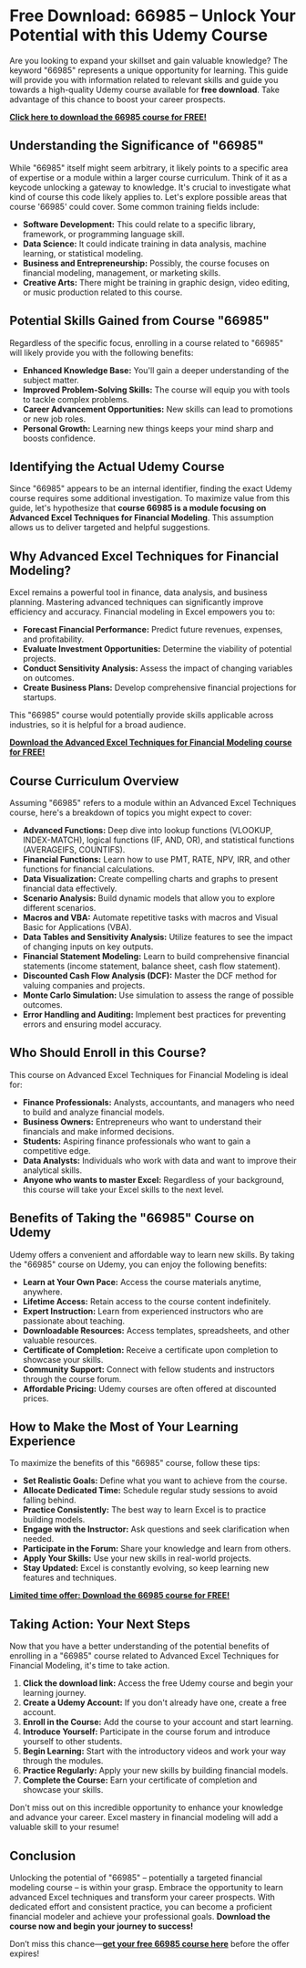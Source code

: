 # Free Download: 66985 – Unlock Your Potential with this Udemy Course

Are you looking to expand your skillset and gain valuable knowledge? The keyword "66985" represents a unique opportunity for learning. This guide will provide you with information related to relevant skills and guide you towards a high-quality Udemy course available for **free download**. Take advantage of this chance to boost your career prospects.

[**Click here to download the 66985 course for FREE!**](https://udemywork.com/66985)

## Understanding the Significance of "66985"

While "66985" itself might seem arbitrary, it likely points to a specific area of expertise or a module within a larger course curriculum. Think of it as a keycode unlocking a gateway to knowledge. It's crucial to investigate what kind of course this code likely applies to. Let's explore possible areas that course '66985' could cover. Some common training fields include:

*   **Software Development:** This could relate to a specific library, framework, or programming language skill.
*   **Data Science:** It could indicate training in data analysis, machine learning, or statistical modeling.
*   **Business and Entrepreneurship:** Possibly, the course focuses on financial modeling, management, or marketing skills.
*   **Creative Arts:** There might be training in graphic design, video editing, or music production related to this course.

## Potential Skills Gained from Course "66985"

Regardless of the specific focus, enrolling in a course related to "66985" will likely provide you with the following benefits:

*   **Enhanced Knowledge Base:** You'll gain a deeper understanding of the subject matter.
*   **Improved Problem-Solving Skills:** The course will equip you with tools to tackle complex problems.
*   **Career Advancement Opportunities:** New skills can lead to promotions or new job roles.
*   **Personal Growth:** Learning new things keeps your mind sharp and boosts confidence.

## Identifying the Actual Udemy Course

Since "66985" appears to be an internal identifier, finding the exact Udemy course requires some additional investigation. To maximize value from this guide, let's hypothesize that **course 66985 is a module focusing on Advanced Excel Techniques for Financial Modeling**. This assumption allows us to deliver targeted and helpful suggestions.

## Why Advanced Excel Techniques for Financial Modeling?

Excel remains a powerful tool in finance, data analysis, and business planning. Mastering advanced techniques can significantly improve efficiency and accuracy. Financial modeling in Excel empowers you to:

*   **Forecast Financial Performance:** Predict future revenues, expenses, and profitability.
*   **Evaluate Investment Opportunities:** Determine the viability of potential projects.
*   **Conduct Sensitivity Analysis:** Assess the impact of changing variables on outcomes.
*   **Create Business Plans:** Develop comprehensive financial projections for startups.

This "66985" course would potentially provide skills applicable across industries, so it is helpful for a broad audience.

[**Download the Advanced Excel Techniques for Financial Modeling course for FREE!**](https://udemywork.com/66985)

## Course Curriculum Overview

Assuming "66985" refers to a module within an Advanced Excel Techniques course, here's a breakdown of topics you might expect to cover:

*   **Advanced Functions:** Deep dive into lookup functions (VLOOKUP, INDEX-MATCH), logical functions (IF, AND, OR), and statistical functions (AVERAGEIFS, COUNTIFS).
*   **Financial Functions:** Learn how to use PMT, RATE, NPV, IRR, and other functions for financial calculations.
*   **Data Visualization:** Create compelling charts and graphs to present financial data effectively.
*   **Scenario Analysis:** Build dynamic models that allow you to explore different scenarios.
*   **Macros and VBA:** Automate repetitive tasks with macros and Visual Basic for Applications (VBA).
*   **Data Tables and Sensitivity Analysis:** Utilize features to see the impact of changing inputs on key outputs.
*   **Financial Statement Modeling:** Learn to build comprehensive financial statements (income statement, balance sheet, cash flow statement).
*   **Discounted Cash Flow Analysis (DCF):** Master the DCF method for valuing companies and projects.
*   **Monte Carlo Simulation:** Use simulation to assess the range of possible outcomes.
*   **Error Handling and Auditing:** Implement best practices for preventing errors and ensuring model accuracy.

## Who Should Enroll in this Course?

This course on Advanced Excel Techniques for Financial Modeling is ideal for:

*   **Finance Professionals:** Analysts, accountants, and managers who need to build and analyze financial models.
*   **Business Owners:** Entrepreneurs who want to understand their financials and make informed decisions.
*   **Students:** Aspiring finance professionals who want to gain a competitive edge.
*   **Data Analysts:** Individuals who work with data and want to improve their analytical skills.
*   **Anyone who wants to master Excel:** Regardless of your background, this course will take your Excel skills to the next level.

## Benefits of Taking the "66985" Course on Udemy

Udemy offers a convenient and affordable way to learn new skills. By taking the "66985" course on Udemy, you can enjoy the following benefits:

*   **Learn at Your Own Pace:** Access the course materials anytime, anywhere.
*   **Lifetime Access:** Retain access to the course content indefinitely.
*   **Expert Instruction:** Learn from experienced instructors who are passionate about teaching.
*   **Downloadable Resources:** Access templates, spreadsheets, and other valuable resources.
*   **Certificate of Completion:** Receive a certificate upon completion to showcase your skills.
*   **Community Support:** Connect with fellow students and instructors through the course forum.
*   **Affordable Pricing:** Udemy courses are often offered at discounted prices.

## How to Make the Most of Your Learning Experience

To maximize the benefits of this "66985" course, follow these tips:

*   **Set Realistic Goals:** Define what you want to achieve from the course.
*   **Allocate Dedicated Time:** Schedule regular study sessions to avoid falling behind.
*   **Practice Consistently:** The best way to learn Excel is to practice building models.
*   **Engage with the Instructor:** Ask questions and seek clarification when needed.
*   **Participate in the Forum:** Share your knowledge and learn from others.
*   **Apply Your Skills:** Use your new skills in real-world projects.
*   **Stay Updated:** Excel is constantly evolving, so keep learning new features and techniques.

[**Limited time offer: Download the 66985 course for FREE!**](https://udemywork.com/66985)

## Taking Action: Your Next Steps

Now that you have a better understanding of the potential benefits of enrolling in a "66985" course related to Advanced Excel Techniques for Financial Modeling, it's time to take action.

1.  **Click the download link:** Access the free Udemy course and begin your learning journey.
2.  **Create a Udemy Account:** If you don't already have one, create a free account.
3.  **Enroll in the Course:** Add the course to your account and start learning.
4.  **Introduce Yourself:** Participate in the course forum and introduce yourself to other students.
5.  **Begin Learning:** Start with the introductory videos and work your way through the modules.
6.  **Practice Regularly:** Apply your new skills by building financial models.
7.  **Complete the Course:** Earn your certificate of completion and showcase your skills.

Don't miss out on this incredible opportunity to enhance your knowledge and advance your career. Excel mastery in financial modeling will add a valuable skill to your resume!

## Conclusion

Unlocking the potential of "66985" – potentially a targeted financial modeling course – is within your grasp. Embrace the opportunity to learn advanced Excel techniques and transform your career prospects. With dedicated effort and consistent practice, you can become a proficient financial modeler and achieve your professional goals. **Download the course now and begin your journey to success!**

Don’t miss this chance—**[get your free 66985 course here](https://udemywork.com/66985)** before the offer expires!
